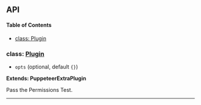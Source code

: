 ## API

<!-- Generated by documentation.js. Update this documentation by updating the source code. -->

#### Table of Contents

- [class: Plugin](#class-plugin)

### class: [Plugin](https://github.com/berstend/puppeteer-extra/blob/82f01dc4709071b6f186598ccd70345ae4e00c5d/packages/puppeteer-extra-plugin-stealth/evasions/navigator.permissions/index.js#L11-L48)

- `opts` (optional, default `{}`)

**Extends: PuppeteerExtraPlugin**

Pass the Permissions Test.

---
